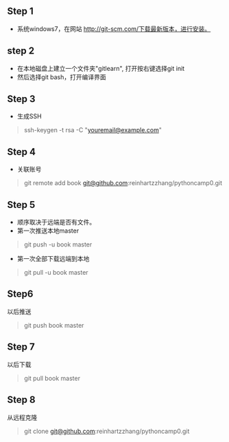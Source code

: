 ## Step 1
 - 系统windows7，在网站 http://git-scm.com/下载最新版本，进行安装。
 
## step 2
 - 在本地磁盘上建立一个文件夹"gitlearn", 打开按右键选择git init
 - 然后选择git bash，打开编译界面
 
## Step 3
 - 生成SSH

> ssh-keygen -t rsa -C "youremail@example.com"
  
## Step 4 
- 关联账号 

> git remote add book git@github.com:reinhartzzhang/pythoncamp0.git
 
## Step 5 
 - 顺序取决于远端是否有文件。
 - 第一次推送本地master

> git push -u book master
 - 第一次全部下载远端到本地

> git pull -u book master
 
## Step6 
 以后推送
> git push book master
 
## Step 7
 以后下载
> git pull book master

## Step 8
 从远程克隆
> git clone git@github.com:reinhartzzhang/pythoncamp0.git
 
